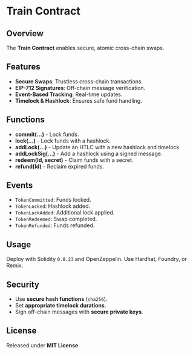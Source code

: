 # Train Contract

## Overview

The **Train Contract** enables secure, atomic cross-chain swaps.

## Features

- **Secure Swaps**: Trustless cross-chain transactions.
- **EIP-712 Signatures**: Off-chain message verification.
- **Event-Based Tracking**: Real-time updates.
- **Timelock & Hashlock**: Ensures safe fund handling.

## Functions

- **commit(...)** - Lock funds.
- **lock(...)** - Lock funds with a hashlock.
- **addLock(...)** - Update an HTLC with a new hashlock and timelock.
- **addLockSig(...)** - Add a hashlock using a signed message.
- **redeem(Id, secret)** - Claim funds with a secret.
- **refund(Id)** - Reclaim expired funds.

## Events

- `TokenCommitted`: Funds locked.
- `TokenLocked`: Hashlock added.
- `TokenLockAdded`: Additional lock applied.
- `TokenRedeemed`: Swap completed.
- `TokenRefunded`: Funds refunded.

## Usage

Deploy with Solidity `0.8.23` and OpenZeppelin. Use Hardhat, Foundry, or Remix.

## Security

- Use **secure hash functions** (`sha256`).
- Set **appropriate timelock durations**.
- Sign off-chain messages with **secure private keys**.

## License

Released under **MIT License**.

